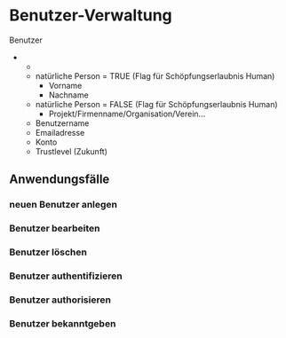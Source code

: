 # Benutzer-Verwaltung



Benutzer

* *
  * natürliche Person = TRUE (Flag für Schöpfungserlaubnis Human)
    * Vorname
    * Nachname
  * natürliche Person = FALSE (Flag für Schöpfungserlaubnis Human)
    * Projekt/Firmenname/Organisation/Verein...
  * Benutzername
  * Emailadresse
  * Konto
  * Trustlevel (Zukunft)


## Anwendungsfälle

### neuen Benutzer anlegen

### Benutzer bearbeiten

### Benutzer löschen

### Benutzer authentifizieren

### Benutzer authorisieren

### Benutzer bekanntgeben
